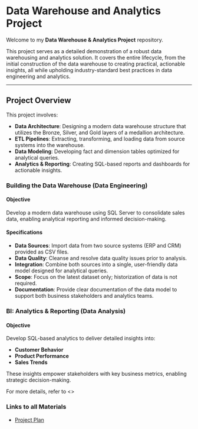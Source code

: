 # Data Warehouse and Analytics Project
Welcome to my **Data Warehouse & Analytics Project** repository.

This project serves as a detailed demonstration of a robust data warehousing and analytics solution. It covers the entire lifecycle, from the initial construction of the data warehouse to creating practical, actionable insights, all while upholding industry-standard best practices in data engineering and analytics.

___
## Project Overview
This project involves:

- **Data Architecture**: Designing a modern data warehouse structure that utilizes the Bronze, Silver, and Gold layers of a medallion architecture.
- **ETL Pipelines**: Extracting, transforming, and loading data from source systems into the warehouse.
- **Data Modeling**: Developing fact and dimension tables optimized for analytical queries.
- **Analytics & Reporting**: Creating SQL-based reports and dashboards for actionable insights.

### Building the Data Warehouse (Data Engineering)

#### Objective
Develop a modern data warehouse using SQL Server to consolidate sales data, enabling analytical reporting and informed decision-making.

#### Specifications
- **Data Sources**: Import data from two source systems (ERP and CRM) provided as CSV files.
- **Data Quality**: Cleanse and resolve data quality issues prior to analysis.
- **Integration**: Combine both sources into a single, user-friendly data model designed for analytical queries.
- **Scope**: Focus on the latest dataset only; historization of data is not required.
- **Documentation**: Provide clear documentation of the data model to support both business stakeholders and analytics teams.



### BI: Analytics & Reporting (Data Analysis)

#### Objective
Develop SQL-based analytics to deliver detailed insights into:

- **Customer Behavior**
- **Product Performance**
- **Sales Trends**

These insights empower stakeholders with key business metrics, enabling strategic decision-making.

For more details, refer to <<enter here>>


### Links to all Materials

- [Project Plan](https://www.notion.so/SQL-Data-Warehouse-Project-235522df094980738d1debee054da0ee?source=copy_link)
